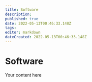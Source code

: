 ```yaml
---
title: Software
description: 
published: true
date: 2022-05-13T00:46:33.148Z
tags: 
editor: markdown
dateCreated: 2022-05-13T00:46:33.148Z
---
```


# Software
Your content here